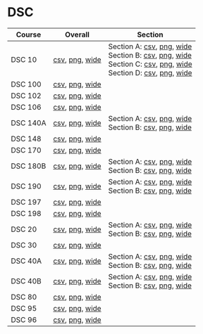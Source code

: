 # DSC

| Course | Overall | Section |
| ------ | ------- | ------- |
| DSC 10 | [csv](https://github.com/UCSD-Historical-Enrollment-Data/2023Winter/blob/main/overall/DSC%2010.csv), [png](https://raw.githubusercontent.com/UCSD-Historical-Enrollment-Data/2023Winter/main/plot_overall/DSC%2010.png), [wide](https://raw.githubusercontent.com/UCSD-Historical-Enrollment-Data/2023Winter/main/plot_overall_wide/DSC%2010.png) | Section A: [csv](https://github.com/UCSD-Historical-Enrollment-Data/2023Winter/blob/main/section/DSC%2010_A.csv), [png](https://raw.githubusercontent.com/UCSD-Historical-Enrollment-Data/2023Winter/main/plot_section/DSC%2010_A.png), [wide](https://raw.githubusercontent.com/UCSD-Historical-Enrollment-Data/2023Winter/main/plot_section_wide/DSC%2010_A.png)<br>Section B: [csv](https://github.com/UCSD-Historical-Enrollment-Data/2023Winter/blob/main/section/DSC%2010_B.csv), [png](https://raw.githubusercontent.com/UCSD-Historical-Enrollment-Data/2023Winter/main/plot_section/DSC%2010_B.png), [wide](https://raw.githubusercontent.com/UCSD-Historical-Enrollment-Data/2023Winter/main/plot_section_wide/DSC%2010_B.png)<br>Section C: [csv](https://github.com/UCSD-Historical-Enrollment-Data/2023Winter/blob/main/section/DSC%2010_C.csv), [png](https://raw.githubusercontent.com/UCSD-Historical-Enrollment-Data/2023Winter/main/plot_section/DSC%2010_C.png), [wide](https://raw.githubusercontent.com/UCSD-Historical-Enrollment-Data/2023Winter/main/plot_section_wide/DSC%2010_C.png)<br>Section D: [csv](https://github.com/UCSD-Historical-Enrollment-Data/2023Winter/blob/main/section/DSC%2010_D.csv), [png](https://raw.githubusercontent.com/UCSD-Historical-Enrollment-Data/2023Winter/main/plot_section/DSC%2010_D.png), [wide](https://raw.githubusercontent.com/UCSD-Historical-Enrollment-Data/2023Winter/main/plot_section_wide/DSC%2010_D.png) |
| DSC 100 | [csv](https://github.com/UCSD-Historical-Enrollment-Data/2023Winter/blob/main/overall/DSC%20100.csv), [png](https://raw.githubusercontent.com/UCSD-Historical-Enrollment-Data/2023Winter/main/plot_overall/DSC%20100.png), [wide](https://raw.githubusercontent.com/UCSD-Historical-Enrollment-Data/2023Winter/main/plot_overall_wide/DSC%20100.png) |  |
| DSC 102 | [csv](https://github.com/UCSD-Historical-Enrollment-Data/2023Winter/blob/main/overall/DSC%20102.csv), [png](https://raw.githubusercontent.com/UCSD-Historical-Enrollment-Data/2023Winter/main/plot_overall/DSC%20102.png), [wide](https://raw.githubusercontent.com/UCSD-Historical-Enrollment-Data/2023Winter/main/plot_overall_wide/DSC%20102.png) |  |
| DSC 106 | [csv](https://github.com/UCSD-Historical-Enrollment-Data/2023Winter/blob/main/overall/DSC%20106.csv), [png](https://raw.githubusercontent.com/UCSD-Historical-Enrollment-Data/2023Winter/main/plot_overall/DSC%20106.png), [wide](https://raw.githubusercontent.com/UCSD-Historical-Enrollment-Data/2023Winter/main/plot_overall_wide/DSC%20106.png) |  |
| DSC 140A | [csv](https://github.com/UCSD-Historical-Enrollment-Data/2023Winter/blob/main/overall/DSC%20140A.csv), [png](https://raw.githubusercontent.com/UCSD-Historical-Enrollment-Data/2023Winter/main/plot_overall/DSC%20140A.png), [wide](https://raw.githubusercontent.com/UCSD-Historical-Enrollment-Data/2023Winter/main/plot_overall_wide/DSC%20140A.png) | Section A: [csv](https://github.com/UCSD-Historical-Enrollment-Data/2023Winter/blob/main/section/DSC%20140A_A.csv), [png](https://raw.githubusercontent.com/UCSD-Historical-Enrollment-Data/2023Winter/main/plot_section/DSC%20140A_A.png), [wide](https://raw.githubusercontent.com/UCSD-Historical-Enrollment-Data/2023Winter/main/plot_section_wide/DSC%20140A_A.png)<br>Section B: [csv](https://github.com/UCSD-Historical-Enrollment-Data/2023Winter/blob/main/section/DSC%20140A_B.csv), [png](https://raw.githubusercontent.com/UCSD-Historical-Enrollment-Data/2023Winter/main/plot_section/DSC%20140A_B.png), [wide](https://raw.githubusercontent.com/UCSD-Historical-Enrollment-Data/2023Winter/main/plot_section_wide/DSC%20140A_B.png) |
| DSC 148 | [csv](https://github.com/UCSD-Historical-Enrollment-Data/2023Winter/blob/main/overall/DSC%20148.csv), [png](https://raw.githubusercontent.com/UCSD-Historical-Enrollment-Data/2023Winter/main/plot_overall/DSC%20148.png), [wide](https://raw.githubusercontent.com/UCSD-Historical-Enrollment-Data/2023Winter/main/plot_overall_wide/DSC%20148.png) |  |
| DSC 170 | [csv](https://github.com/UCSD-Historical-Enrollment-Data/2023Winter/blob/main/overall/DSC%20170.csv), [png](https://raw.githubusercontent.com/UCSD-Historical-Enrollment-Data/2023Winter/main/plot_overall/DSC%20170.png), [wide](https://raw.githubusercontent.com/UCSD-Historical-Enrollment-Data/2023Winter/main/plot_overall_wide/DSC%20170.png) |  |
| DSC 180B | [csv](https://github.com/UCSD-Historical-Enrollment-Data/2023Winter/blob/main/overall/DSC%20180B.csv), [png](https://raw.githubusercontent.com/UCSD-Historical-Enrollment-Data/2023Winter/main/plot_overall/DSC%20180B.png), [wide](https://raw.githubusercontent.com/UCSD-Historical-Enrollment-Data/2023Winter/main/plot_overall_wide/DSC%20180B.png) | Section A: [csv](https://github.com/UCSD-Historical-Enrollment-Data/2023Winter/blob/main/section/DSC%20180B_A.csv), [png](https://raw.githubusercontent.com/UCSD-Historical-Enrollment-Data/2023Winter/main/plot_section/DSC%20180B_A.png), [wide](https://raw.githubusercontent.com/UCSD-Historical-Enrollment-Data/2023Winter/main/plot_section_wide/DSC%20180B_A.png)<br>Section B: [csv](https://github.com/UCSD-Historical-Enrollment-Data/2023Winter/blob/main/section/DSC%20180B_B.csv), [png](https://raw.githubusercontent.com/UCSD-Historical-Enrollment-Data/2023Winter/main/plot_section/DSC%20180B_B.png), [wide](https://raw.githubusercontent.com/UCSD-Historical-Enrollment-Data/2023Winter/main/plot_section_wide/DSC%20180B_B.png) |
| DSC 190 | [csv](https://github.com/UCSD-Historical-Enrollment-Data/2023Winter/blob/main/overall/DSC%20190.csv), [png](https://raw.githubusercontent.com/UCSD-Historical-Enrollment-Data/2023Winter/main/plot_overall/DSC%20190.png), [wide](https://raw.githubusercontent.com/UCSD-Historical-Enrollment-Data/2023Winter/main/plot_overall_wide/DSC%20190.png) | Section A: [csv](https://github.com/UCSD-Historical-Enrollment-Data/2023Winter/blob/main/section/DSC%20190_A.csv), [png](https://raw.githubusercontent.com/UCSD-Historical-Enrollment-Data/2023Winter/main/plot_section/DSC%20190_A.png), [wide](https://raw.githubusercontent.com/UCSD-Historical-Enrollment-Data/2023Winter/main/plot_section_wide/DSC%20190_A.png)<br>Section B: [csv](https://github.com/UCSD-Historical-Enrollment-Data/2023Winter/blob/main/section/DSC%20190_B.csv), [png](https://raw.githubusercontent.com/UCSD-Historical-Enrollment-Data/2023Winter/main/plot_section/DSC%20190_B.png), [wide](https://raw.githubusercontent.com/UCSD-Historical-Enrollment-Data/2023Winter/main/plot_section_wide/DSC%20190_B.png) |
| DSC 197 | [csv](https://github.com/UCSD-Historical-Enrollment-Data/2023Winter/blob/main/overall/DSC%20197.csv), [png](https://raw.githubusercontent.com/UCSD-Historical-Enrollment-Data/2023Winter/main/plot_overall/DSC%20197.png), [wide](https://raw.githubusercontent.com/UCSD-Historical-Enrollment-Data/2023Winter/main/plot_overall_wide/DSC%20197.png) |  |
| DSC 198 | [csv](https://github.com/UCSD-Historical-Enrollment-Data/2023Winter/blob/main/overall/DSC%20198.csv), [png](https://raw.githubusercontent.com/UCSD-Historical-Enrollment-Data/2023Winter/main/plot_overall/DSC%20198.png), [wide](https://raw.githubusercontent.com/UCSD-Historical-Enrollment-Data/2023Winter/main/plot_overall_wide/DSC%20198.png) |  |
| DSC 20 | [csv](https://github.com/UCSD-Historical-Enrollment-Data/2023Winter/blob/main/overall/DSC%2020.csv), [png](https://raw.githubusercontent.com/UCSD-Historical-Enrollment-Data/2023Winter/main/plot_overall/DSC%2020.png), [wide](https://raw.githubusercontent.com/UCSD-Historical-Enrollment-Data/2023Winter/main/plot_overall_wide/DSC%2020.png) | Section A: [csv](https://github.com/UCSD-Historical-Enrollment-Data/2023Winter/blob/main/section/DSC%2020_A.csv), [png](https://raw.githubusercontent.com/UCSD-Historical-Enrollment-Data/2023Winter/main/plot_section/DSC%2020_A.png), [wide](https://raw.githubusercontent.com/UCSD-Historical-Enrollment-Data/2023Winter/main/plot_section_wide/DSC%2020_A.png)<br>Section B: [csv](https://github.com/UCSD-Historical-Enrollment-Data/2023Winter/blob/main/section/DSC%2020_B.csv), [png](https://raw.githubusercontent.com/UCSD-Historical-Enrollment-Data/2023Winter/main/plot_section/DSC%2020_B.png), [wide](https://raw.githubusercontent.com/UCSD-Historical-Enrollment-Data/2023Winter/main/plot_section_wide/DSC%2020_B.png) |
| DSC 30 | [csv](https://github.com/UCSD-Historical-Enrollment-Data/2023Winter/blob/main/overall/DSC%2030.csv), [png](https://raw.githubusercontent.com/UCSD-Historical-Enrollment-Data/2023Winter/main/plot_overall/DSC%2030.png), [wide](https://raw.githubusercontent.com/UCSD-Historical-Enrollment-Data/2023Winter/main/plot_overall_wide/DSC%2030.png) |  |
| DSC 40A | [csv](https://github.com/UCSD-Historical-Enrollment-Data/2023Winter/blob/main/overall/DSC%2040A.csv), [png](https://raw.githubusercontent.com/UCSD-Historical-Enrollment-Data/2023Winter/main/plot_overall/DSC%2040A.png), [wide](https://raw.githubusercontent.com/UCSD-Historical-Enrollment-Data/2023Winter/main/plot_overall_wide/DSC%2040A.png) | Section A: [csv](https://github.com/UCSD-Historical-Enrollment-Data/2023Winter/blob/main/section/DSC%2040A_A.csv), [png](https://raw.githubusercontent.com/UCSD-Historical-Enrollment-Data/2023Winter/main/plot_section/DSC%2040A_A.png), [wide](https://raw.githubusercontent.com/UCSD-Historical-Enrollment-Data/2023Winter/main/plot_section_wide/DSC%2040A_A.png)<br>Section B: [csv](https://github.com/UCSD-Historical-Enrollment-Data/2023Winter/blob/main/section/DSC%2040A_B.csv), [png](https://raw.githubusercontent.com/UCSD-Historical-Enrollment-Data/2023Winter/main/plot_section/DSC%2040A_B.png), [wide](https://raw.githubusercontent.com/UCSD-Historical-Enrollment-Data/2023Winter/main/plot_section_wide/DSC%2040A_B.png) |
| DSC 40B | [csv](https://github.com/UCSD-Historical-Enrollment-Data/2023Winter/blob/main/overall/DSC%2040B.csv), [png](https://raw.githubusercontent.com/UCSD-Historical-Enrollment-Data/2023Winter/main/plot_overall/DSC%2040B.png), [wide](https://raw.githubusercontent.com/UCSD-Historical-Enrollment-Data/2023Winter/main/plot_overall_wide/DSC%2040B.png) | Section A: [csv](https://github.com/UCSD-Historical-Enrollment-Data/2023Winter/blob/main/section/DSC%2040B_A.csv), [png](https://raw.githubusercontent.com/UCSD-Historical-Enrollment-Data/2023Winter/main/plot_section/DSC%2040B_A.png), [wide](https://raw.githubusercontent.com/UCSD-Historical-Enrollment-Data/2023Winter/main/plot_section_wide/DSC%2040B_A.png)<br>Section B: [csv](https://github.com/UCSD-Historical-Enrollment-Data/2023Winter/blob/main/section/DSC%2040B_B.csv), [png](https://raw.githubusercontent.com/UCSD-Historical-Enrollment-Data/2023Winter/main/plot_section/DSC%2040B_B.png), [wide](https://raw.githubusercontent.com/UCSD-Historical-Enrollment-Data/2023Winter/main/plot_section_wide/DSC%2040B_B.png) |
| DSC 80 | [csv](https://github.com/UCSD-Historical-Enrollment-Data/2023Winter/blob/main/overall/DSC%2080.csv), [png](https://raw.githubusercontent.com/UCSD-Historical-Enrollment-Data/2023Winter/main/plot_overall/DSC%2080.png), [wide](https://raw.githubusercontent.com/UCSD-Historical-Enrollment-Data/2023Winter/main/plot_overall_wide/DSC%2080.png) |  |
| DSC 95 | [csv](https://github.com/UCSD-Historical-Enrollment-Data/2023Winter/blob/main/overall/DSC%2095.csv), [png](https://raw.githubusercontent.com/UCSD-Historical-Enrollment-Data/2023Winter/main/plot_overall/DSC%2095.png), [wide](https://raw.githubusercontent.com/UCSD-Historical-Enrollment-Data/2023Winter/main/plot_overall_wide/DSC%2095.png) |  |
| DSC 96 | [csv](https://github.com/UCSD-Historical-Enrollment-Data/2023Winter/blob/main/overall/DSC%2096.csv), [png](https://raw.githubusercontent.com/UCSD-Historical-Enrollment-Data/2023Winter/main/plot_overall/DSC%2096.png), [wide](https://raw.githubusercontent.com/UCSD-Historical-Enrollment-Data/2023Winter/main/plot_overall_wide/DSC%2096.png) |  |

